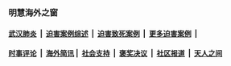 
### 明慧海外之窗

####  [武汉肺炎](indexes/365.md?t=05180501) &nbsp;|&nbsp;  [迫害案例综述](indexes/328.md?t=05180501) &nbsp;|&nbsp; [迫害致死案例](indexes/277.md?t=05180501)  &nbsp;|&nbsp; [更多迫害案例](indexes/81.md?t=05180501)  &nbsp;|&nbsp; 
####  [时事评论](indexes/19.md?t=05180501) &nbsp;|&nbsp; [海外简讯](indexes/245.md?t=05180501)&nbsp;|&nbsp;  [社会支持](indexes/140.md?t=05180501) &nbsp;|&nbsp; [褒奖决议](indexes/282.md?t=05180501) &nbsp;|&nbsp; [社区报道](indexes/91.md?t=05180501)  &nbsp;|&nbsp; [天人之间](indexes/78.md?t=05180501) 

